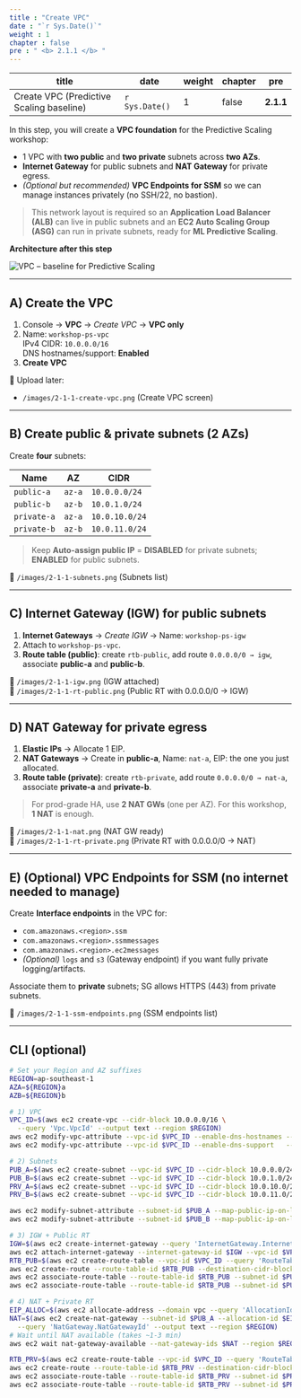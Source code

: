 ```yaml
---
title : "Create VPC"
date : "`r Sys.Date()`"
weight : 1
chapter : false
pre : " <b> 2.1.1 </b> "
---
```



| title   | date            | weight | chapter | pre           |
|---------|-----------------|--------|---------|---------------|
| Create VPC (Predictive Scaling baseline) | `r Sys.Date()` | 1 | false | <b>2.1.1</b> |

In this step, you will create a **VPC foundation** for the Predictive Scaling workshop:
- 1 VPC with **two public** and **two private** subnets across **two AZs**.
- **Internet Gateway** for public subnets and **NAT Gateway** for private egress.
- *(Optional but recommended)* **VPC Endpoints for SSM** so we can manage instances privately (no SSH/22, no bastion).

> This network layout is required so an **Application Load Balancer (ALB)** can live in public subnets and an **EC2 Auto Scaling Group (ASG)** can run in private subnets, ready for **ML Predictive Scaling**.

**Architecture after this step**

![VPC – baseline for Predictive Scaling](/images/2-1-1-vpc-arch.png)

---

## A) Create the VPC

1. Console → **VPC** → *Create VPC* → **VPC only**
2. Name: `workshop-ps-vpc`  
   IPv4 CIDR: `10.0.0.0/16`  
   DNS hostnames/support: **Enabled**
3. **Create VPC**

📸 Upload later:
- `/images/2-1-1-create-vpc.png` (Create VPC screen)

---

## B) Create public & private subnets (2 AZs)

Create **four** subnets:

| Name | AZ | CIDR |
|---|---|---|
| `public-a` | `az-a` | `10.0.0.0/24` |
| `public-b` | `az-b` | `10.0.1.0/24` |
| `private-a` | `az-a` | `10.0.10.0/24` |
| `private-b` | `az-b` | `10.0.11.0/24` |

> Keep **Auto-assign public IP** = **DISABLED** for private subnets; **ENABLED** for public subnets.

📸 `/images/2-1-1-subnets.png` (Subnets list)

---

## C) Internet Gateway (IGW) for public subnets

1. **Internet Gateways** → *Create IGW* → Name: `workshop-ps-igw`
2. Attach to `workshop-ps-vpc`.
3. **Route table (public)**: create `rtb-public`, add route `0.0.0.0/0 → igw`, associate **public-a** and **public-b**.

📸 `/images/2-1-1-igw.png` (IGW attached)  
📸 `/images/2-1-1-rt-public.png` (Public RT with 0.0.0.0/0 → IGW)

---

## D) NAT Gateway for private egress

1. **Elastic IPs** → Allocate 1 EIP.
2. **NAT Gateways** → Create in **public-a**, Name: `nat-a`, EIP: the one you just allocated.
3. **Route table (private)**: create `rtb-private`, add route `0.0.0.0/0 → nat-a`, associate **private-a** and **private-b**.

> For prod-grade HA, use **2 NAT GWs** (one per AZ). For this workshop, **1 NAT** is enough.

📸 `/images/2-1-1-nat.png` (NAT GW ready)  
📸 `/images/2-1-1-rt-private.png` (Private RT with 0.0.0.0/0 → NAT)

---

## E) (Optional) VPC Endpoints for SSM (no internet needed to manage)

Create **Interface endpoints** in the VPC for:
- `com.amazonaws.<region>.ssm`
- `com.amazonaws.<region>.ssmmessages`
- `com.amazonaws.<region>.ec2messages`
- *(Optional)* `logs` and `s3` (Gateway endpoint) if you want fully private logging/artifacts.

Associate them to **private** subnets; SG allows HTTPS (443) from private subnets.

📸 `/images/2-1-1-ssm-endpoints.png` (SSM endpoints list)

---

## CLI (optional)

```bash
# Set your Region and AZ suffixes
REGION=ap-southeast-1
AZA=${REGION}a
AZB=${REGION}b

# 1) VPC
VPC_ID=$(aws ec2 create-vpc --cidr-block 10.0.0.0/16 \
  --query 'Vpc.VpcId' --output text --region $REGION)
aws ec2 modify-vpc-attribute --vpc-id $VPC_ID --enable-dns-hostnames --region $REGION
aws ec2 modify-vpc-attribute --vpc-id $VPC_ID --enable-dns-support   --region $REGION

# 2) Subnets
PUB_A=$(aws ec2 create-subnet --vpc-id $VPC_ID --cidr-block 10.0.0.0/24 --availability-zone $AZA --query 'Subnet.SubnetId' --output text --region $REGION)
PUB_B=$(aws ec2 create-subnet --vpc-id $VPC_ID --cidr-block 10.0.1.0/24 --availability-zone $AZB --query 'Subnet.SubnetId' --output text --region $REGION)
PRV_A=$(aws ec2 create-subnet --vpc-id $VPC_ID --cidr-block 10.0.10.0/24 --availability-zone $AZA --query 'Subnet.SubnetId' --output text --region $REGION)
PRV_B=$(aws ec2 create-subnet --vpc-id $VPC_ID --cidr-block 10.0.11.0/24 --availability-zone $AZB --query 'Subnet.SubnetId' --output text --region $REGION)

aws ec2 modify-subnet-attribute --subnet-id $PUB_A --map-public-ip-on-launch --region $REGION
aws ec2 modify-subnet-attribute --subnet-id $PUB_B --map-public-ip-on-launch --region $REGION

# 3) IGW + Public RT
IGW=$(aws ec2 create-internet-gateway --query 'InternetGateway.InternetGatewayId' --output text --region $REGION)
aws ec2 attach-internet-gateway --internet-gateway-id $IGW --vpc-id $VPC_ID --region $REGION
RTB_PUB=$(aws ec2 create-route-table --vpc-id $VPC_ID --query 'RouteTable.RouteTableId' --output text --region $REGION)
aws ec2 create-route --route-table-id $RTB_PUB --destination-cidr-block 0.0.0.0/0 --gateway-id $IGW --region $REGION
aws ec2 associate-route-table --route-table-id $RTB_PUB --subnet-id $PUB_A --region $REGION
aws ec2 associate-route-table --route-table-id $RTB_PUB --subnet-id $PUB_B --region $REGION

# 4) NAT + Private RT
EIP_ALLOC=$(aws ec2 allocate-address --domain vpc --query 'AllocationId' --output text --region $REGION)
NAT=$(aws ec2 create-nat-gateway --subnet-id $PUB_A --allocation-id $EIP_ALLOC \
  --query 'NatGateway.NatGatewayId' --output text --region $REGION)
# Wait until NAT available (takes ~1-3 min)
aws ec2 wait nat-gateway-available --nat-gateway-ids $NAT --region $REGION

RTB_PRV=$(aws ec2 create-route-table --vpc-id $VPC_ID --query 'RouteTable.RouteTableId' --output text --region $REGION)
aws ec2 create-route --route-table-id $RTB_PRV --destination-cidr-block 0.0.0.0/0 --nat-gateway-id $NAT --region $REGION
aws ec2 associate-route-table --route-table-id $RTB_PRV --subnet-id $PRV_A --region $REGION
aws ec2 associate-route-table --route-table-id $RTB_PRV --subnet-id $PRV_B --region $REGION
